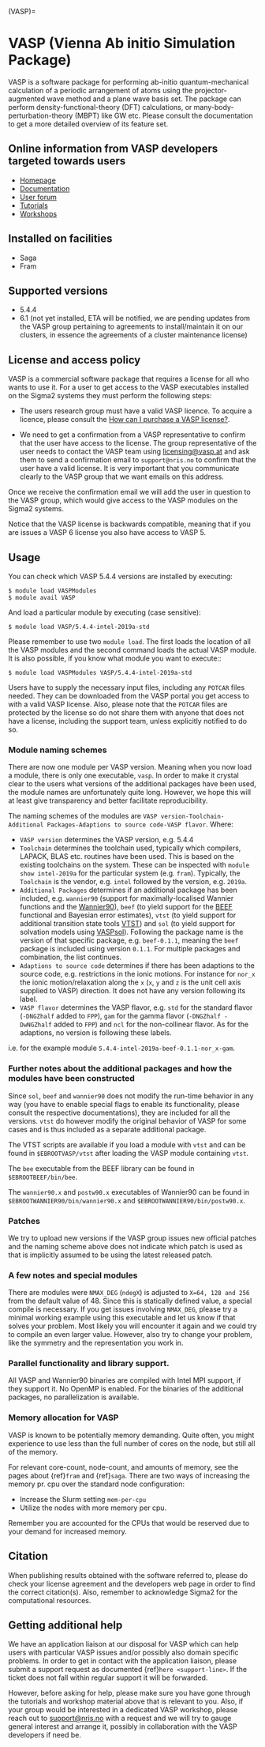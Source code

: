 (VASP)=

# VASP (Vienna Ab initio Simulation Package)

VASP is a software package for performing ab-initio quantum-mechanical calculation of a periodic arrangement of atoms using the projector-augmented wave method and a plane wave basis set. The package can perform density-functional-theory (DFT) calculations, or many-body-perturbation-theory (MBPT) like GW etc. Please consult the documentation to get a more detailed overview of its feature set.

## Online information from VASP developers targeted towards users

* [Homepage](https://www.vasp.at)
* [Documentation](https://www.vasp.at/wiki/index.php/The_VASP_Manual)
* [User forum](https://www.vasp.at/forum/)
* [Tutorials](https://www.vasp.at/wiki/index.php/Category:Tutorials)
* [Workshops](https://www.vasp.at/wiki/index.php/VASP_workshop)

## Installed on facilities

* Saga
* Fram

## Supported versions

* 5.4.4
* 6.1 (not yet installed, ETA will be notified, we are pending updates from the VASP group pertaining to agreements to install/maintain it on our clusters, in essence the agreements of a cluster maintenance license)

## License and access policy

VASP is a commercial software package that requires a license for all who wants to use it. For a user to get access to the VASP executables installed on the Sigma2 systems they must perform the following steps:

* The users research group must have a valid VASP licence. To acquire a licence, please consult the [How can I purchase a VASP license?](https://www.vasp.at/faqs/).

* We need to get a confirmation from a VASP representative to confirm that the user have access to the license. The group representative of the user needs to contact the VASP team using licensing@vasp.at and ask them to send a confirmation email to `support@nris.no` to confirm that the user have a valid license. It is very important that you communicate clearly to the VASP group that we want emails on this address.

Once we receive the confirmation email we will add the user in question to the VASP group, which would give access to the VASP modules on the Sigma2 systems.

Notice that the VASP license is backwards compatible, meaning that if you are issues a VASP 6 license you also have access to VASP 5.

## Usage

You can check which VASP 5.4.4 versions are installed by executing:

	$ module load VASPModules
	$ module avail VASP

And load a particular module by executing (case sensitive):

	$ module load VASP/5.4.4-intel-2019a-std

Please remember to use two `module load`. The first loads the location of all the VASP modules and the second command loads the actual VASP module. It is also possible, if you know what module you want to execute::

	$ module load VASPModules VASP/5.4.4-intel-2019a-std

Users have to supply the necessary input files, including any `POTCAR` files needed. They can be downloaded from the VASP portal you get access to with a valid VASP license. Also, please note that the `POTCAR` files are protected by the license so do not share them with anyone that does not have a license, including the support team, unless explicitly notified to do so.

### Module naming schemes

There are now one module per VASP version. Meaning when you now load a module, there is only one executable, `vasp`. In order to make it crystal clear to the users what versions of the additional packages have been used, the module names are unfortunately quite long. However, we hope this will at least give transparency and better facilitate reproducibility.

The naming schemes of the modules are `VASP version-Toolchain-Additional Packages-Adaptions to source code-VASP flavor`. Where:

- `VASP version` determines the VASP version, e.g. 5.4.4
- `Toolchain` determines the toolchain used, typically which compilers, LAPACK, BLAS etc. routines have been used. This is based on the existing toolchains on the system. These can be inspected with `module show intel-2019a` for the particular system (e.g. `fram`). Typically, the `Toolchain` is the vendor, e.g. `intel` followed by the version, e.g. `2019a`.
- `Additional Packages` determines if an additional package has been included, e.g. `wannier90` (support for maximally-localised Wannier functions and the [Wannier90](http://www.wannier.org/)), `beef` (to yield support for the [BEEF](https://github.com/vossjo/libbeef) functional and Bayesian error estimates), `vtst` (to yield support for additional transition state tools [VTST](http://theory.cm.utexas.edu/vtsttools/)) and `sol` (to yield support for solvation models using [VASPsol](https://github.com/henniggroup/VASPsol)). Following the package name is the version of that specific package, e.g. `beef-0.1.1`, meaning the `beef` package is included using version `0.1.1`. For multiple packages and combination, the list continues.
- `Adaptions to source code` determines if there has been adaptions to the source code, e.g. restrictions in the ionic motions. For instance for `nor_x` the ionic motion/relaxation along the `x` (`x`, `y` and `z` is the unit cell axis supplied to VASP) direction. It does not have any version following its label.
- `VASP flavor` determines the VASP flavor, e.g. `std` for the standard flavor (`-DNGZhalf` added to `FPP`), `gam` for the gamma flavor (`-DNGZhalf -DwNGZhalf` added to `FPP`) and `ncl` for the non-collinear flavor. As for the adaptions, no version is following these labels.

i.e. for the example module `5.4.4-intel-2019a-beef-0.1.1-nor_x-gam`.

### Further notes about the additional packages and how the modules have been constructed

Since `sol`, `beef` and `wannier90` does not modify the run-time behavior in any way (you have to enable special flags to enable its functionality, please consult the respective documentations), they are included for all the versions. `vtst` do however modify the original behavior of VASP for some cases and is thus included as a separate additional package.

The VTST scripts are available if you load a module with `vtst` and can be found in `$EBROOTVASP/vtst` after loading the VASP module containing `vtst`.

The `bee` executable from the BEEF library can be found in `$EBROOTBEEF/bin/bee`.

The `wannier90.x` and `postw90.x` executables of Wannier90 can be found in `$EBROOTWANNIER90/bin/wannier90.x` and `$EBROOTWANNIER90/bin/postw90.x`.

### Patches

We try to upload new versions if the VASP group issues new official patches and the naming scheme above does not indicate which patch is used as that is implicitly assumed to be using the latest released patch.

### A few notes and special modules

There are modules were `NMAX_DEG` (`ndegX`) is adjusted to `X=64, 128 and 256` from the default value of 48. Since this is statically defined value, a special compile is necessary. If you get issues involving `NMAX_DEG`, please try a minimal working example using this executable and let us know if that solves your problem. Most likely you will encounter it again and we could try to compile an even larger value. However, also try to change your problem, like the symmetry and the representation you work in.

### Parallel functionality and library support.

All VASP and Wannier90 binaries are compiled with Intel MPI support, if they support it. No OpenMP is enabled. For the binaries of the additional packages, no parallelization is available.

### Memory allocation for VASP

VASP is known to be potentially memory demanding. Quite often, you might experience to use less than the full number of cores on the node, but still all of the memory.

For relevant core-count, node-count, and amounts of memory, see the pages about {ref}`fram` and {ref}`saga`. There are two ways of increasing the memory pr. cpu over the standard node configuration:

- Increase the Slurm setting `mem-per-cpu`
- Utilize the nodes with more memory per cpu.

Remember you are accounted for the CPUs that would be reserved due to your demand for increased memory.

## Citation

When publishing results obtained with the software referred to, please do check your license agreement and the developers web page in order to find the correct citation(s). Also, remember to acknowledge Sigma2 for the computational resources.

## Getting additional help

We have an application liaison at our disposal for VASP which can help users with particular VASP issues and/or possibly also domain specific problems. In order to get in contact with the application liaison, please submit a support request as documented {ref}`here <support-line>`. If the ticket does not fall within regular support it will be forwarded.

However, before asking for help, please make sure you have gone through the tutorials and workshop material above that is relevant to you. Also, if your group would be interested in a dedicated VASP workshop, please reach out to [support@nris.no](mailto:support@nris.no) with a request and we will try to gauge general interest and arrange it, possibly in collaboration with the VASP developers if need be.
